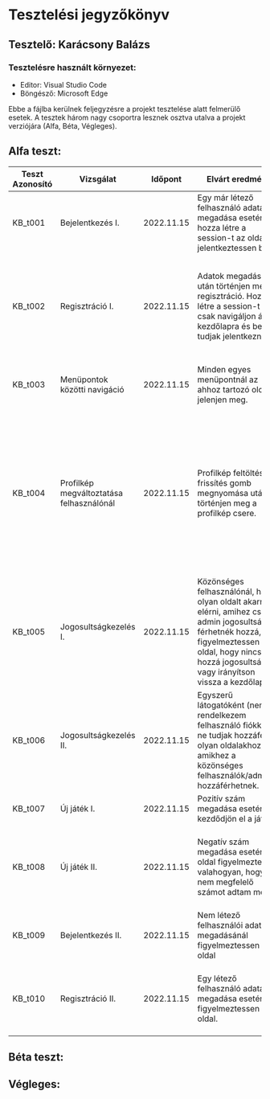 # Tesztelési jegyzőkönyv

## Tesztelő: Karácsony Balázs

### Tesztelésre használt környezet:
- Editor: Visual Studio Code
- Böngésző: Microsoft Edge

Ebbe a fájlba kerülnek feljegyzésre a projekt tesztelése alatt felmerülő esetek.
A tesztek három nagy csoportra lesznek osztva utalva a projekt verziójára (Alfa, Béta, Végleges).

## Alfa teszt:

| Teszt Azonosító | Vizsgálat | Időpont | Elvárt eredmény | Tényleges eredmény | Megjegyzés
| ----------- | ----------- | ----------- | ----------- | ----------- | ----------- |
| KB_t001 | Bejelentkezés I. | 2022.11.15 | Egy már létező felhasználó adatainak megadása esetén hozza létre a session-t az oldal, jelentkeztessen be. | A bejelentkezés megtörténik. | Nem találtam hibára utaló jeleket. |
| KB_t002 | Regisztráció I. | 2022.11.15 | Adatok megadása után történjen meg a regisztráció. Hozza létre a session-t vagy csak navigáljon át a kezdőlapra és be tudjak jelentkezni. | Regisztráció után a kezdőlapra kerülök, a bejelentkezés oldalon a regisztrált adataimmal be tudok jelentkezni. | Nem találtam hibát. |
| KB_t003 | Menüpontok közötti navigáció | 2022.11.15 | Minden egyes menüpontnál az ahhoz tartozó oldal jelenjen meg. | Elvárt eredménynél taglaltak történnek meg. | Nem találtam problémát. |
| KB_t004 | Profilkép megváltoztatása felhasználónál | 2022.11.15 | Profilkép feltöltése és frissítés gomb megnyomása után történjen meg a profilkép csere. | A 'Profil frissítése' gomb megnyomása után az oldal egy zöld buborékkal jelez, hogy sikeresn megtörtént a felhasználói adatok módosítása, a profilomra lépve látom az új képet. | Nem találtam problémára utaló jeleket. |
| KB_t005 | Jogosultságkezelés I. | 2022.11.15 | Közönséges felhasználónál, ha olyan oldalt akarnék elérni, amihez csak admin jogosultsággal férhetnék hozzá, figyelmeztessen az oldal, hogy nincs hozzá jogosultságom, vagy irányítson vissza a kezdőlapra. | Az oldal figyelmeztet, hogy nincs jogosultságom (401-es hibát ír). Továbbá ad lehetőséget, hogy visszalépjek a kezdőlapra. | Nem találtam semmiféle hibát. |
| KB_t006 | Jogosultságkezelés II. | 2022.11.15 | Egyszerű látogatóként (nem rendelkezem felhasználó fiókkal) ne tudjak hozzáférni olyan oldalakhoz, amikhez a közönséges felhasználók/adminok hozzáférhetnek. | Az oldal a bejelentkezés lapra navigál. | Nem találtam semmilyen problémát sem. |
| KB_t007 | Új játék I. | 2022.11.15 | Pozitív szám megadása esetén kezdődjön el a játék. | A játék elkezdődik. | Nem találtam hibát. |
| KB_t008 | Új játék II. | 2022.11.15 | Negatív szám megadása esetén az oldal figyelmeztessen valahogyan, hogy nem megfelelő számot adtam meg. | Az oldal figyelmeztet az input mezőnél, hogy az értéknek nagyobbnak kell lenni 1-nél | Problémát nem találtam. |
| KB_t009 | Bejelentkezés II. | 2022.11.15 | Nem létező felhasználói adatok megadásánál figyelmeztessen az oldal | Az oldal figyelmeztet arra, hogy hibás adatokat adtam meg. | Nem találtam semmi érdemleges problémát. |
| KB_t010 | Regisztráció II. | 2022.11.15 | Egy létező felhasználó adatainak megadása esetén figyelmeztessen az oldal. | Az oldal figyelmeztet arra, hogy a megadott felhasználói értékek már foglaltak. | A teszt probléma mentesen zajlott. |

## Béta teszt:

## Végleges: 